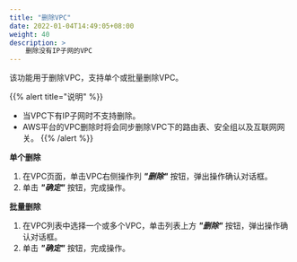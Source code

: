 ```yaml
---
title: "删除VPC"
date: 2022-01-04T14:49:05+08:00
weight: 40
description: >
    删除没有IP子网的VPC
---
```


该功能用于删除VPC，支持单个或批量删除VPC。

{{% alert title="说明" %}}

- 当VPC下有IP子网时不支持删除。
- AWS平台的VPC删除时将会同步删除VPC下的路由表、安全组以及互联网网关。
{{% /alert %}}

**单个删除**

1. 在VPC页面，单击VPC右侧操作列 **_"删除"_** 按钮，弹出操作确认对话框。
2. 单击 **_"确定"_** 按钮，完成操作。

**批量删除**

1. 在VPC列表中选择一个或多个VPC，单击列表上方 **_"删除"_** 按钮，弹出操作确认对话框。
2. 单击 **_"确定"_** 按钮，完成操作。